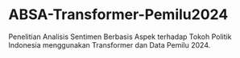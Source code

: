 # ABSA-Transformer-Pemilu2024
Penelitian Analisis Sentimen Berbasis Aspek terhadap Tokoh Politik Indonesia menggunakan Transformer dan Data Pemilu 2024.
